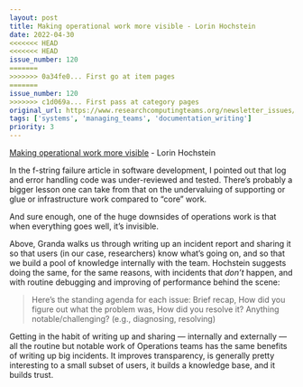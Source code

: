 ```yaml
---
layout: post
title: Making operational work more visible - Lorin Hochstein
date: 2022-04-30
<<<<<<< HEAD
<<<<<<< HEAD
issue_number: 120
=======
>>>>>>> 0a34fe0... First go at item pages
=======
issue_number: 120
>>>>>>> c1d069a... First pass at category pages
original_url: https://www.researchcomputingteams.org/newsletter_issues/0120
tags: ['systems', 'managing_teams', 'documentation_writing']
priority: 3
---
```


<!-- markdownlint-disable MD033 -->
<!-- markdownlint-disable MD041 -->
<!-- markdownlint-disable MD049 -->

[Making operational work more visible](https://github.com/readme/guides/ops-work-visible) - Lorin Hochstein

In the f-string failure article in software development, I pointed out that log and error handling code was under-reviewed and tested.  There’s probably a bigger lesson one can take from that on the undervaluing of supporting or glue or infrastructure work compared to “core” work.

And sure enough, one of the huge downsides of operations work is that when everything goes well, it’s invisible.

Above, Granda walks us through writing up an incident report and sharing it so that users (in our case, researchers) know what’s going on, and so that we build a pool of knowledge internally with the team.  Hochstein suggests doing the same, for the same reasons, with incidents that *don’t* happen, and with routine debugging and improving of performance behind the scene:

> Here’s the standing agenda for each issue: Brief recap, How did you figure out what the problem was, How did you resolve it? Anything notable/challenging? (e.g., diagnosing, resolving)

Getting in the habit of writing up and sharing — internally and externally — all the routine but notable work of Operations teams has the same benefits of writing up big incidents.  It improves transparency, is generally pretty interesting to a small subset of users, it builds a knowledge base, and it builds trust.
